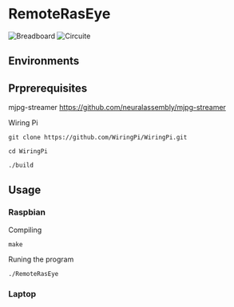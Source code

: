 # RemoteRasEye

![Breadboard](https://github.com/user-attachments/assets/1ce0bef6-4a73-442b-af35-d47ba2c1a65d)
![Circuite](https://github.com/user-attachments/assets/d83dbff2-bc72-4738-842d-395a25c04d83)


## Environments

## Prprerequisites
mjpg-streamer
https://github.com/neuralassembly/mjpg-streamer

Wiring Pi
```
git clone https://github.com/WiringPi/WiringPi.git
```
```
cd WiringPi
```
```
./build
```

## Usage
### Raspbian
Compiling
```
make
```
Runing the program
```
./RemoteRasEye
```

### Laptop
